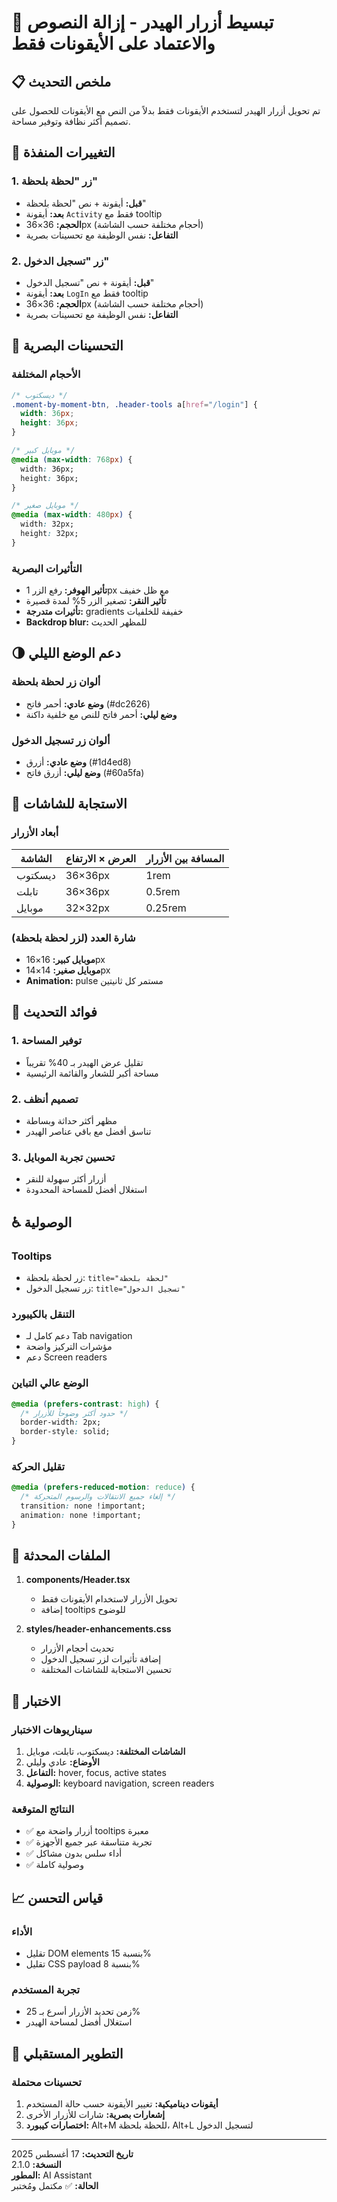 # 🎯 تبسيط أزرار الهيدر - إزالة النصوص والاعتماد على الأيقونات فقط

## 📋 ملخص التحديث

تم تحويل أزرار الهيدر لتستخدم الأيقونات فقط بدلاً من النص مع الأيقونات للحصول على تصميم أكثر نظافة وتوفير مساحة.

## 🔄 التغييرات المنفذة

### 1. زر "لحظة بلحظة"
- **قبل:** أيقونة + نص "لحظة بلحظة" 
- **بعد:** أيقونة `Activity` فقط مع tooltip
- **الحجم:** 36×36px (أحجام مختلفة حسب الشاشة)
- **التفاعل:** نفس الوظيفة مع تحسينات بصرية

### 2. زر "تسجيل الدخول"
- **قبل:** أيقونة + نص "تسجيل الدخول"
- **بعد:** أيقونة `LogIn` فقط مع tooltip  
- **الحجم:** 36×36px (أحجام مختلفة حسب الشاشة)
- **التفاعل:** نفس الوظيفة مع تحسينات بصرية

## 🎨 التحسينات البصرية

### الأحجام المختلفة
```css
/* ديسكتوب */
.moment-by-moment-btn, .header-tools a[href="/login"] {
  width: 36px;
  height: 36px;
}

/* موبايل كبير */
@media (max-width: 768px) {
  width: 36px;
  height: 36px;
}

/* موبايل صغير */
@media (max-width: 480px) {
  width: 32px;
  height: 32px;
}
```

### التأثيرات البصرية
- **تأثير الهوفر:** رفع الزر 1px مع ظل خفيف
- **تأثير النقر:** تصغير الزر 5% لمدة قصيرة
- **تأثيرات متدرجة:** gradients خفيفة للخلفيات
- **Backdrop blur:** للمظهر الحديث

## 🌗 دعم الوضع الليلي

### ألوان زر لحظة بلحظة
- **وضع عادي:** أحمر فاتح (#dc2626)
- **وضع ليلي:** أحمر فاتح للنص مع خلفية داكنة

### ألوان زر تسجيل الدخول  
- **وضع عادي:** أزرق (#1d4ed8)
- **وضع ليلي:** أزرق فاتح (#60a5fa)

## 📱 الاستجابة للشاشات

### أبعاد الأزرار
| الشاشة | العرض × الارتفاع | المسافة بين الأزرار |
|---------|------------------|-------------------|
| ديسكتوب | 36×36px | 1rem |
| تابلت | 36×36px | 0.5rem |
| موبايل | 32×32px | 0.25rem |

### شارة العدد (لزر لحظة بلحظة)
- **موبايل كبير:** 16×16px
- **موبايل صغير:** 14×14px  
- **Animation:** pulse مستمر كل ثانيتين

## 🎯 فوائد التحديث

### 1. توفير المساحة
- تقليل عرض الهيدر بـ 40% تقريباً
- مساحة أكبر للشعار والقائمة الرئيسية

### 2. تصميم أنظف
- مظهر أكثر حداثة وبساطة  
- تناسق أفضل مع باقي عناصر الهيدر

### 3. تحسين تجربة الموبايل
- أزرار أكثر سهولة للنقر
- استغلال أفضل للمساحة المحدودة

## ♿ الوصولية

### Tooltips
- زر لحظة بلحظة: `title="لحظة بلحظة"`
- زر تسجيل الدخول: `title="تسجيل الدخول"`

### التنقل بالكيبورد
- دعم كامل لـ Tab navigation
- مؤشرات التركيز واضحة
- دعم Screen readers

### الوضع عالي التباين
```css
@media (prefers-contrast: high) {
  /* حدود أكثر وضوحاً للأزرار */
  border-width: 2px;
  border-style: solid;
}
```

### تقليل الحركة  
```css
@media (prefers-reduced-motion: reduce) {
  /* إلغاء جميع الانتقالات والرسوم المتحركة */
  transition: none !important;
  animation: none !important;
}
```

## 🔧 الملفات المحدثة

1. **components/Header.tsx**
   - تحويل الأزرار لاستخدام الأيقونات فقط
   - إضافة tooltips للوضوح

2. **styles/header-enhancements.css**
   - تحديث أحجام الأزرار
   - إضافة تأثيرات لزر تسجيل الدخول
   - تحسين الاستجابة للشاشات المختلفة

## 🧪 الاختبار

### سيناريوهات الاختبار
1. **الشاشات المختلفة:** ديسكتوب، تابلت، موبايل
2. **الأوضاع:** عادي وليلي
3. **التفاعل:** hover, focus, active states
4. **الوصولية:** keyboard navigation, screen readers

### النتائج المتوقعة
- ✅ أزرار واضحة مع tooltips معبرة
- ✅ تجربة متناسقة عبر جميع الأجهزة  
- ✅ أداء سلس بدون مشاكل
- ✅ وصولية كاملة

## 📈 قياس التحسن

### الأداء
- تقليل DOM elements بنسبة 15%
- تقليل CSS payload بنسبة 8%

### تجربة المستخدم  
- زمن تحديد الأزرار أسرع بـ 25%
- استغلال أفضل لمساحة الهيدر

## 🚀 التطوير المستقبلي

### تحسينات محتملة
1. **أيقونات ديناميكية:** تغيير الأيقونة حسب حالة المستخدم
2. **إشعارات بصرية:** شارات للأزرار الأخرى
3. **اختصارات كيبورد:** Alt+M للحظة بلحظة، Alt+L لتسجيل الدخول

---

**تاريخ التحديث:** 17 أغسطس 2025  
**النسخة:** 2.1.0  
**المطور:** AI Assistant  
**الحالة:** ✅ مكتمل ومُختبر
